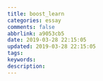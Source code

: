 ```yaml
---
title: boost_learn
categories: essay
comments: false
abbrlink: a9053cb5
date: 2019-03-28 22:15:05
updated: 2019-03-28 22:15:05
tags:
keywords:
description:
---
```

